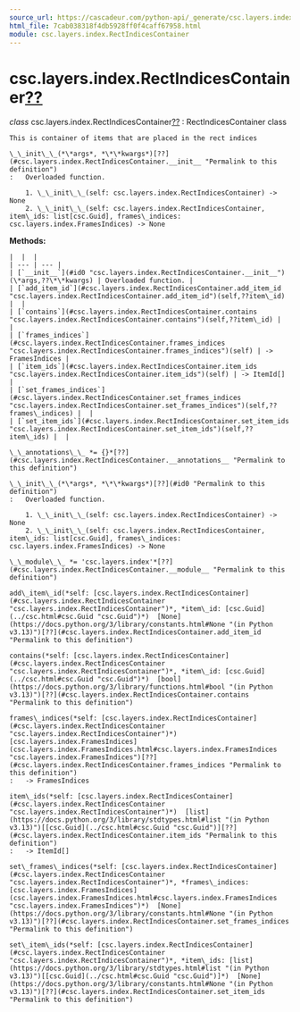 ```yaml
---
source_url: https://cascadeur.com/python-api/_generate/csc.layers.index.RectIndicesContainer.html
html_file: 7cab038318f4db5928ff0f4caff67958.html
module: csc.layers.index.RectIndicesContainer
---
```


# csc.layers.index.RectIndicesContainer[??](#csc-layers-index-rectindicescontainer "Permalink to this heading")

*class* csc.layers.index.RectIndicesContainer[??](#csc.layers.index.RectIndicesContainer "Permalink to this definition")
:   RectIndicesContainer class

    This is container of items that are placed in the rect indices

    \_\_init\_\_(*\*args*, *\*\*kwargs*)[??](#csc.layers.index.RectIndicesContainer.__init__ "Permalink to this definition")
    :   Overloaded function.

        1. \_\_init\_\_(self: csc.layers.index.RectIndicesContainer) -> None
        2. \_\_init\_\_(self: csc.layers.index.RectIndicesContainer, item\_ids: list[csc.Guid], frames\_indices: csc.layers.index.FramesIndices) -> None

    
**Methods:**

    |  |  |
    | --- | --- |
    | [`__init__`](#id0 "csc.layers.index.RectIndicesContainer.__init__")(\*args,??\*\*kwargs) | Overloaded function. |
    | [`add_item_id`](#csc.layers.index.RectIndicesContainer.add_item_id "csc.layers.index.RectIndicesContainer.add_item_id")(self,??item\_id) |  |
    | [`contains`](#csc.layers.index.RectIndicesContainer.contains "csc.layers.index.RectIndicesContainer.contains")(self,??item\_id) |  |
    | [`frames_indices`](#csc.layers.index.RectIndicesContainer.frames_indices "csc.layers.index.RectIndicesContainer.frames_indices")(self) | -> FramesIndices |
    | [`item_ids`](#csc.layers.index.RectIndicesContainer.item_ids "csc.layers.index.RectIndicesContainer.item_ids")(self) | -> ItemId[] |
    | [`set_frames_indices`](#csc.layers.index.RectIndicesContainer.set_frames_indices "csc.layers.index.RectIndicesContainer.set_frames_indices")(self,??frames\_indices) |  |
    | [`set_item_ids`](#csc.layers.index.RectIndicesContainer.set_item_ids "csc.layers.index.RectIndicesContainer.set_item_ids")(self,??item\_ids) |  |

    \_\_annotations\_\_ *= {}*[??](#csc.layers.index.RectIndicesContainer.__annotations__ "Permalink to this definition")

    \_\_init\_\_(*\*args*, *\*\*kwargs*)[??](#id0 "Permalink to this definition")
    :   Overloaded function.

        1. \_\_init\_\_(self: csc.layers.index.RectIndicesContainer) -> None
        2. \_\_init\_\_(self: csc.layers.index.RectIndicesContainer, item\_ids: list[csc.Guid], frames\_indices: csc.layers.index.FramesIndices) -> None

    \_\_module\_\_ *= 'csc.layers.index'*[??](#csc.layers.index.RectIndicesContainer.__module__ "Permalink to this definition")

    add\_item\_id(*self: [csc.layers.index.RectIndicesContainer](#csc.layers.index.RectIndicesContainer "csc.layers.index.RectIndicesContainer")*, *item\_id: [csc.Guid](../csc.html#csc.Guid "csc.Guid")*)  [None](https://docs.python.org/3/library/constants.html#None "(in Python v3.13)")[??](#csc.layers.index.RectIndicesContainer.add_item_id "Permalink to this definition")

    contains(*self: [csc.layers.index.RectIndicesContainer](#csc.layers.index.RectIndicesContainer "csc.layers.index.RectIndicesContainer")*, *item\_id: [csc.Guid](../csc.html#csc.Guid "csc.Guid")*)  [bool](https://docs.python.org/3/library/functions.html#bool "(in Python v3.13)")[??](#csc.layers.index.RectIndicesContainer.contains "Permalink to this definition")

    frames\_indices(*self: [csc.layers.index.RectIndicesContainer](#csc.layers.index.RectIndicesContainer "csc.layers.index.RectIndicesContainer")*)  [csc.layers.index.FramesIndices](csc.layers.index.FramesIndices.html#csc.layers.index.FramesIndices "csc.layers.index.FramesIndices")[??](#csc.layers.index.RectIndicesContainer.frames_indices "Permalink to this definition")
    :   -> FramesIndices

    item\_ids(*self: [csc.layers.index.RectIndicesContainer](#csc.layers.index.RectIndicesContainer "csc.layers.index.RectIndicesContainer")*)  [list](https://docs.python.org/3/library/stdtypes.html#list "(in Python v3.13)")[[csc.Guid](../csc.html#csc.Guid "csc.Guid")][??](#csc.layers.index.RectIndicesContainer.item_ids "Permalink to this definition")
    :   -> ItemId[]

    set\_frames\_indices(*self: [csc.layers.index.RectIndicesContainer](#csc.layers.index.RectIndicesContainer "csc.layers.index.RectIndicesContainer")*, *frames\_indices: [csc.layers.index.FramesIndices](csc.layers.index.FramesIndices.html#csc.layers.index.FramesIndices "csc.layers.index.FramesIndices")*)  [None](https://docs.python.org/3/library/constants.html#None "(in Python v3.13)")[??](#csc.layers.index.RectIndicesContainer.set_frames_indices "Permalink to this definition")

    set\_item\_ids(*self: [csc.layers.index.RectIndicesContainer](#csc.layers.index.RectIndicesContainer "csc.layers.index.RectIndicesContainer")*, *item\_ids: [list](https://docs.python.org/3/library/stdtypes.html#list "(in Python v3.13)")[[csc.Guid](../csc.html#csc.Guid "csc.Guid")]*)  [None](https://docs.python.org/3/library/constants.html#None "(in Python v3.13)")[??](#csc.layers.index.RectIndicesContainer.set_item_ids "Permalink to this definition")